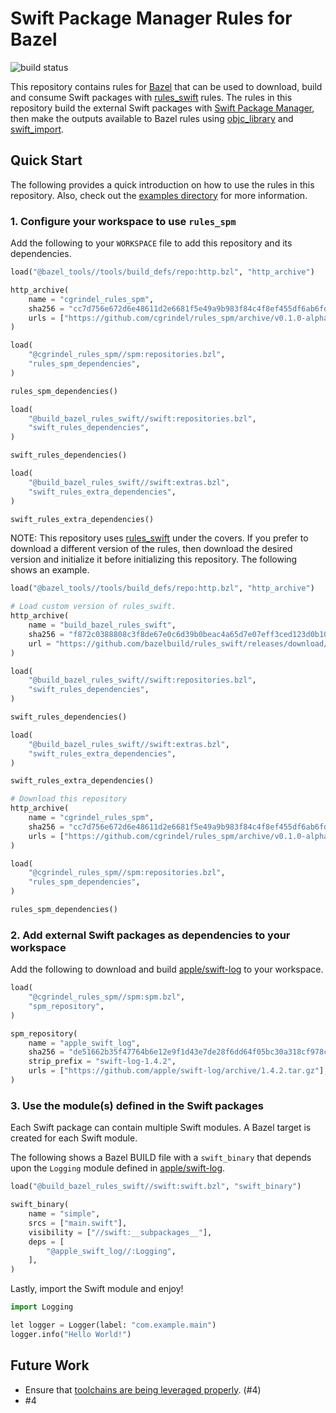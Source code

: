 # Swift Package Manager Rules for Bazel

![build status](https://github.com/cgrindel/rules_spm/actions/workflows/bazel.yml/badge.svg)

This repository contains rules for [Bazel](https://bazel.build/) that can be used to download, build
and consume Swift packages with [rules_swift](https://github.com/bazelbuild/rules_swift) rules.  The
rules in this repository build the external Swift packages with [Swift Package
Manager](https://swift.org/package-manager/), then make the outputs available to Bazel rules using
[objc_library](https://docs.bazel.build/versions/main/be/objective-c.html#objc_library) and
[swift_import](https://github.com/bazelbuild/rules_swift/blob/master/doc/rules.md#swift_import).


## Quick Start

The following provides a quick introduction on how to use the rules in this repository. Also, check
out the [examples directory](examples/) for more information.


### 1. Configure your workspace to use `rules_spm`

Add the following to your `WORKSPACE` file to add this repository and its dependencies.

```python
load("@bazel_tools//tools/build_defs/repo:http.bzl", "http_archive")

http_archive(
    name = "cgrindel_rules_spm",
    sha256 = "cc7d756e672d6e48611d2e6681f5e49a9b983f84c4f8ef455df6ab6fd2ea1f9b",
    urls = ["https://github.com/cgrindel/rules_spm/archive/v0.1.0-alpha.tar.gz"],
)

load(
    "@cgrindel_rules_spm//spm:repositories.bzl",
    "rules_spm_dependencies",
)

rules_spm_dependencies()

load(
    "@build_bazel_rules_swift//swift:repositories.bzl",
    "swift_rules_dependencies",
)

swift_rules_dependencies()

load(
    "@build_bazel_rules_swift//swift:extras.bzl",
    "swift_rules_extra_dependencies",
)

swift_rules_extra_dependencies()
```

NOTE: This repository uses [rules_swift](https://github.com/bazelbuild/rules_swift) under the
covers. If you prefer to download a different version of the rules, then download the desired
version and initialize it before initializing this repository. The following shows an example.

```python
load("@bazel_tools//tools/build_defs/repo:http.bzl", "http_archive")

# Load custom version of rules_swift.
http_archive(
    name = "build_bazel_rules_swift",
    sha256 = "f872c0388808c3f8de67e0c6d39b0beac4a65d7e07eff3ced123d0b102046fb6",
    url = "https://github.com/bazelbuild/rules_swift/releases/download/0.23.0/rules_swift.0.23.0.tar.gz",
)

load(
    "@build_bazel_rules_swift//swift:repositories.bzl",
    "swift_rules_dependencies",
)

swift_rules_dependencies()

load(
    "@build_bazel_rules_swift//swift:extras.bzl",
    "swift_rules_extra_dependencies",
)

swift_rules_extra_dependencies()

# Download this repository 
http_archive(
    name = "cgrindel_rules_spm",
    sha256 = "cc7d756e672d6e48611d2e6681f5e49a9b983f84c4f8ef455df6ab6fd2ea1f9b",
    urls = ["https://github.com/cgrindel/rules_spm/archive/v0.1.0-alpha.tar.gz"],
)

load(
    "@cgrindel_rules_spm//spm:repositories.bzl",
    "rules_spm_dependencies",
)

rules_spm_dependencies()
```

### 2. Add external Swift packages as dependencies to your workspace

Add the following to download and build [apple/swift-log](https://github.com/apple/swift-log) to
your workspace.

```python
load(
    "@cgrindel_rules_spm//spm:spm.bzl",
    "spm_repository",
)

spm_repository(
    name = "apple_swift_log",
    sha256 = "de51662b35f47764b6e12e9f1d43e7de28f6dd64f05bc30a318cf978cf3bc473",
    strip_prefix = "swift-log-1.4.2",
    urls = ["https://github.com/apple/swift-log/archive/1.4.2.tar.gz"],
)
```


### 3. Use the module(s) defined in the Swift packages

Each Swift package can contain multiple Swift modules. A Bazel target is created for each Swift
module.

The following shows a Bazel BUILD file with a `swift_binary` that depends upon the `Logging` module
defined in [apple/swift-log](https://github.com/apple/swift-log).

```python
load("@build_bazel_rules_swift//swift:swift.bzl", "swift_binary")

swift_binary(
    name = "simple",
    srcs = ["main.swift"],
    visibility = ["//swift:__subpackages__"],
    deps = [
        "@apple_swift_log//:Logging",
    ],
)
```

Lastly, import the Swift module and enjoy!

```python
import Logging

let logger = Logger(label: "com.example.main")
logger.info("Hello World!")
```

## Future Work

- Ensure that [toolchains are being leveraged properly](https://github.com/cgrindel/rules_spm/pull/18/files). (#4)
- #4

